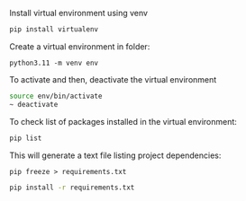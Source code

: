 Install virtual environment using venv
``` bash
pip install virtualenv
```

Create a virtual environment in folder:
```
python3.11 -m venv env
```

To activate and then, deactivate the virtual environment
```bash
source env/bin/activate
~ deactivate
```

To check list of packages installed in the virtual environment:
```bash
pip list
```

This will generate a text file listing project dependencies:
```
pip freeze > requirements.txt
```

```bash
pip install -r requirements.txt
```


